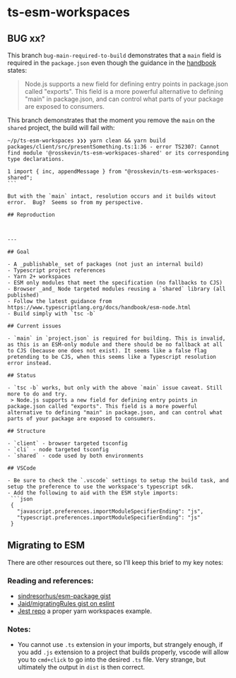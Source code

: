 # ts-esm-workspaces

## BUG xx?

This branch `bug-main-required-to-build` demonstrates that a `main` field is required in the `package.json` even though the guidance in the [handbook](https://www.typescriptlang.org/docs/handbook/esm-node.html) states:

> Node.js supports a new field for defining entry points in package.json called "exports". This field is a more powerful alternative to defining "main" in package.json, and can control what parts of your package are exposed to consumers.

This branch demonstrates that the moment you remove the `main` on the `shared` project, the build will fail with:

````
~/p/ts-esm-workspaces ❯❯❯ yarn clean && yarn build
packages/client/src/presentSomething.ts:1:36 - error TS2307: Cannot find module '@rosskevin/ts-esm-workspaces-shared' or its corresponding type declarations.

1 import { inc, appendMessage } from "@rosskevin/ts-esm-workspaces-shared";
```

But with the `main` intact, resolution occurs and it builds witout error.  Bug?  Seems so from my perspective.

## Reproduction



---

## Goal

- A _publishable_ set of packages (not just an internal build)
- Typescript project references
- Yarn 2+ workspaces
- ESM only modules that meet the specification (no fallbacks to CJS)
- Browser _and_ Node targeted modules reusing a `shared` library (all published)
- Follow the latest guidance from https://www.typescriptlang.org/docs/handbook/esm-node.html
- Build simply with `tsc -b`

## Current issues

- `main` in `project.json` is required for building. This is invalid, as this is an ESM-only module and there should be no fallback at all to CJS (because one does not exist). It seems like a false flag pretending to be CJS, when this seems like a Typescript resolution error instead.

## Status

- `tsc -b` works, but only with the above `main` issue caveat. Still more to do and try.
 > Node.js supports a new field for defining entry points in package.json called "exports". This field is a more powerful alternative to defining "main" in package.json, and can control what parts of your package are exposed to consumers.

## Structure

- `client` - browser targeted tsconfig
- `cli` - node targeted tsconfig
- `shared` - code used by both environments

## VSCode

- Be sure to check the `.vscode` settings to setup the build task, and setup the preference to use the workspace's typescript sdk.
- Add the following to aid with the ESM style imports:
 ```json
 {
   "javascript.preferences.importModuleSpecifierEnding": "js",
   "typescript.preferences.importModuleSpecifierEnding": "js"
 }
````

## Migrating to ESM

There are other resources out there, so I'll keep this brief to my key notes:

### Reading and references:

- [sindresorhus/esm-package gist](https://gist.github.com/sindresorhus/a39789f98801d908bbc7ff3ecc99d99c)
- [Jaid/migratingRules gist on eslint](https://gist.github.com/Jaid/164668c0151ae09d2bc81be78a203dd5)
- [Jest repo](https://github.com/facebook/jest/blob/main/package.json) a proper yarn workspaces example.

### Notes:

- You cannot use `.ts` extension in your imports, but strangely enough, if you add `.js` extension to a project that builds properly, vscode will allow you to `cmd+click` to go into the desired `.ts` file. Very strange, but ultimately the output in `dist` is then correct.
